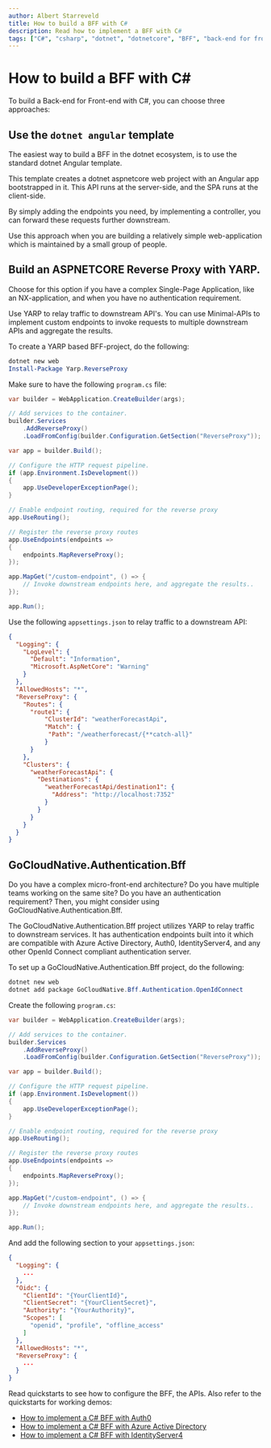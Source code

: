 ```yaml
---
author: Albert Starreveld
title: How to build a BFF with C#
description: Read how to implement a BFF with C#
tags: ["C#", "csharp", "dotnet", "dotnetcore", "BFF", "back-end for front-end"]
---
```

# How to build a BFF with C#

To build a Back-end for Front-end with C#, you can choose three approaches:

## Use the `dotnet angular` template
The easiest way to build a BFF in the dotnet ecosystem, is to use the standard dotnet Angular template. 

This template creates a dotnet aspnetcore web project with an Angular app bootstrapped in it. This API runs at the server-side, and the SPA runs at the client-side. 

By simply adding the endpoints you need, by implementing a controller, you can forward these requests further downstream.

Use this approach when you are building a relatively simple web-application which is maintained by a small group of people.

## Build an ASPNETCORE Reverse Proxy with YARP. 
Choose for this option if you have a complex Single-Page Application, like an NX-application, and when you have no authentication requirement.

Use YARP to relay traffic to downstream API's. You can use Minimal-APIs to implement custom endpoints to invoke requests to multiple downstream APIs and aggregate the results.

To create a YARP based BFF-project, do the following:

```powershell
dotnet new web
Install-Package Yarp.ReverseProxy
```

Make sure to have the following `program.cs` file:

```csharp
var builder = WebApplication.CreateBuilder(args);

// Add services to the container.
builder.Services
    .AddReverseProxy()
    .LoadFromConfig(builder.Configuration.GetSection("ReverseProxy"));

var app = builder.Build();

// Configure the HTTP request pipeline.
if (app.Environment.IsDevelopment())
{
    app.UseDeveloperExceptionPage();
}

// Enable endpoint routing, required for the reverse proxy
app.UseRouting();

// Register the reverse proxy routes
app.UseEndpoints(endpoints =>
{
    endpoints.MapReverseProxy();
});

app.MapGet("/custom-endpoint", () => {
    // Invoke downstream endpoints here, and aggregate the results..
});

app.Run();
```

Use the following `appsettings.json` to relay traffic to a downstream API:

```json
{
  "Logging": {
    "LogLevel": {
      "Default": "Information",
      "Microsoft.AspNetCore": "Warning"
    }
  },
  "AllowedHosts": "*",
  "ReverseProxy": {
    "Routes": {
      "route1": {
          "ClusterId": "weatherForecastApi",
          "Match": {
           "Path": "/weatherforecast/{**catch-all}"
          }
      }
    },
    "Clusters": {
      "weatherForecastApi": {
        "Destinations": {
          "weatherForecastApi/destination1": {
            "Address": "http://localhost:7352"
          }
        }
      }
    }
  }
}
```

## GoCloudNative.Authentication.Bff
Do you have a complex micro-front-end architecture? Do you have multiple teams working on the same site? Do you have an authentication requirement? Then, you might consider using GoCloudNative.Authentication.Bff.

The GoCloudNative.Authentication.Bff project utilizes YARP to relay traffic to downstream services. It has authentication endpoints built into it which are compatible with Azure Active Directory, Auth0, IdentityServer4, and any other OpenId Connect compliant authentication server.

To set up a GoCloudNative.Authentication.Bff project, do the following:

```powershell
dotnet new web
dotnet add package GoCloudNative.Bff.Authentication.OpenIdConnect
```

Create the following `program.cs`:

```csharp
var builder = WebApplication.CreateBuilder(args);

// Add services to the container.
builder.Services
    .AddReverseProxy()
    .LoadFromConfig(builder.Configuration.GetSection("ReverseProxy"));

var app = builder.Build();

// Configure the HTTP request pipeline.
if (app.Environment.IsDevelopment())
{
    app.UseDeveloperExceptionPage();
}

// Enable endpoint routing, required for the reverse proxy
app.UseRouting();

// Register the reverse proxy routes
app.UseEndpoints(endpoints =>
{
    endpoints.MapReverseProxy();
});

app.MapGet("/custom-endpoint", () => {
    // Invoke downstream endpoints here, and aggregate the results..
});

app.Run();
```

And add the following section to your `appsettings.json`:

```json
{
  "Logging": {
    ...
  },
  "Oidc": {
    "ClientId": "{YourClientId}",
    "ClientSecret": "{YourClientSecret}",
    "Authority": "{YourAuthority}",
    "Scopes": [
      "openid", "profile", "offline_access"
    ]
  },
  "AllowedHosts": "*",
  "ReverseProxy": {
    ...
  }
}
```

Read quickstarts to see how to configure the BFF, the APIs. Also refer to the quickstarts for working demos:

- [How to implement a C# BFF with Auth0](/integration-manuals/quickstarts/auth0/quickstart)
- [How to implement a C# BFF with Azure Active Directory](/integration-manuals/quickstarts/azuread/quickstart)
- [How to implement a C# BFF with IdentityServer4](/integration-manuals/quickstarts/identityserver4/quickstart)